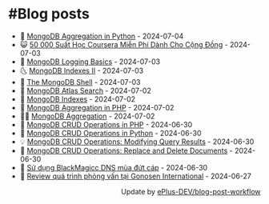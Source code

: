 # #Blog posts
<!-- BLOG-POST-LIST:START -->
- 🧰 [MongoDB Aggregation in Python](https://eplus.dev/mongodb-aggregation-in-python) - 2024-07-04
- 😺 [50 000 Suất Học Coursera Miễn Phí Dành Cho Cộng Đồng](https://eplus.dev/50-000-suat-hoc-coursera-mien-phi-danh-cho-cong-dong) - 2024-07-03
- 🗽 [MongoDB Logging Basics](https://eplus.dev/mongodb-logging-basics) - 2024-07-03
- 🌜 [MongoDB Indexes II](https://eplus.dev/mongodb-indexes-ii) - 2024-07-03
- 📝 [The MongoDB Shell](https://eplus.dev/the-mongodb-shell) - 2024-07-03
- 🚀 [MongoDB Atlas Search](https://eplus.dev/mongodb-atlas-search) - 2024-07-02
- 💼 [MongoDB Indexes](https://eplus.dev/mongodb-indexes) - 2024-07-02
- 🦣 [MongoDB Aggregation in PHP](https://eplus.dev/mongodb-aggregation-in-php) - 2024-07-02
- 👨‍🏫 [MongoDB Aggregation](https://eplus.dev/mongodb-aggregation) - 2024-07-02
- 🔭 [MongoDB CRUD Operations in PHP](https://eplus.dev/mongodb-crud-operations-in-php) - 2024-06-30
- 🤡 [MongoDB CRUD Operations in Python](https://eplus.dev/mongodb-crud-operations-in-python) - 2024-06-30
- 💡 [MongoDB CRUD Operations: Modifying Query Results](https://eplus.dev/mongodb-crud-operations-modifying-query-results) - 2024-06-30
- 🦣 [MongoDB CRUD Operations: Replace and Delete Documents](https://eplus.dev/mongodb-crud-operations-replace-and-delete-documents) - 2024-06-30
- 💪 [Sử dụng BlackMagicc DNS mùa đứt cáp](https://eplus.dev/su-dung-blackmagicc-dns-mua-dut-cap) - 2024-06-30
- 🤡 [Review quá trình phỏng vấn tại Gonosen International](https://eplus.dev/review-qua-trinh-phong-van-tai-gonosen-international) - 2024-06-27<!-- BLOG-POST-LIST:END -->
<div align="right">
  Update by <a target="_blank"
    href="https://github.com/ePlus-DEV/blog-post-workflow">ePlus-DEV/blog-post-workflow</a>
</div>
